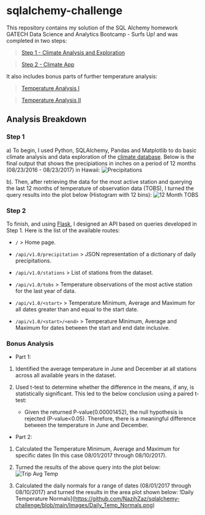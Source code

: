 # sqlalchemy-challenge

This repository contains my solution of the SQL Alchemy homework GATECH Data Science and Analytics Bootcamp  - Surfs Up! and was completed in two steps:

> [Step 1 - Climate Analysis and Exploration](https://github.com/NazihZaz/sqlalchemy-challenge/blob/main/climate_starter.ipynb)

> [Step 2 - Climate App](https://github.com/NazihZaz/sqlalchemy-challenge/blob/main/app.py)

It also includes bonus parts of further temperature analysis:

> [Temperature Analysis I](https://github.com/NazihZaz/sqlalchemy-challenge/blob/main/temp_analysis_bonus_1_starter.ipynb)

> [Temperature Analysis II](https://github.com/NazihZaz/sqlalchemy-challenge/blob/main/temp_analysis_bonus_2_starter.ipynb)

## Analysis Breakdown

### Step 1	

a) To begin, I used Python, SQLAlchemy, Pandas and Matplotlib  to do basic climate analysis and data exploration of the [climate database](https://github.com/NazihZaz/sqlalchemy-challenge/blob/main/Resources/hawaii.sqlite). Below is the final output that shows the precipiations in inches on a period of 12 months (08/23/2016 - 08/23/2017) in Hawaii:
![Precipitations](https://github.com/NazihZaz/sqlalchemy-challenge/blob/main/Images/PRCP.png)

b). Then, after retrieving the data for the most active station and querying the last 12 months of temperature of observation data (TOBS), I turned the query results into the plot below (Histogram with 12 bins):
![12 Month TOBS](https://github.com/NazihZaz/sqlalchemy-challenge/blob/main/Images/12_Month_Temp.png)

### Step 2

To finish, and using [Flask](https://github.com/NazihZaz/sqlalchemy-challenge/blob/main/app.py), I designed an API based on queries developed in Step 1.
Here is the list of the available routes:

* `/` > Home page.

* `/api/v1.0/precipitation` > JSON representation of a dictionary of daily precipitations.

* `/api/v1.0/stations` > List of stations from the dataset.

* `/api/v1.0/tobs` > Temperature observations of the most active station for the last year of data.

* `/api/v1.0/<start>` > Temperature Minimum, Average and Maximum for all dates greater than and equal to the start date.

* `/api/v1.0/<start>/<end>` > Temperature Minimum, Average and Maximum for dates between the start and end date inclusive.

### Bonus Analysis

* Part 1:
1. Identified the average temperature in June and December at all stations across all available years in the dataset.
2. Used t-test to determine whether the difference in the means, if any, is statistically significant. This led to the below conclusion using a paired t-test:

	+ Given the returned P-value(0.00001452), the null hypothesis is rejected (P-value<0.05). Therefore, there is a meaningful difference between the temperature in 	June and December.

* Part 2:
1. Calculated the Temperature Minimum, Average and Maximum for specific dates (In this case 08/01/2017 through 08/10/2017).
2. Turned the results of the above query into the plot below:
![Trip Avg Temp](https://github.com/NazihZaz/sqlalchemy-challenge/blob/main/Images/Trip_avg_temp.png)

3. Calculated the daily normals for a range of dates (08/01/2017 through 08/10/2017) and turned the results in the area plot shown below:
!Daily Temperature Normals](https://github.com/NazihZaz/sqlalchemy-challenge/blob/main/Images/Daily_Temp_Normals.png)
